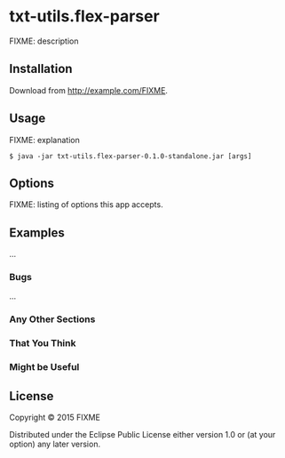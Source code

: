 # txt-utils.flex-parser

FIXME: description

## Installation

Download from http://example.com/FIXME.

## Usage

FIXME: explanation

    $ java -jar txt-utils.flex-parser-0.1.0-standalone.jar [args]

## Options

FIXME: listing of options this app accepts.

## Examples

...

### Bugs

...

### Any Other Sections
### That You Think
### Might be Useful

## License

Copyright © 2015 FIXME

Distributed under the Eclipse Public License either version 1.0 or (at
your option) any later version.
